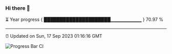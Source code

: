 ### Hi there 👋

⏳ Year progress { █████████████████████▁▁▁▁▁▁▁▁▁ } 70.97 %

---

⏰ Updated on Sun, 17 Sep 2023 01:16:16 GMT

![Progress Bar CI](https://github.com/ZhaoGui/ZhaoGui/workflows/Progress%20Bar%20CI/badge.svg)
